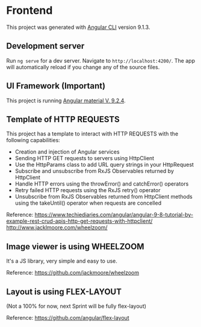 # Frontend

This project was generated with [Angular CLI](https://github.com/angular/angular-cli) version 9.1.3.

## Development server

Run `ng serve` for a dev server. Navigate to `http://localhost:4200/`. The app will automatically reload if you change any of the source files.

## UI Framework (Important)

This project is running  [Angular material V. 9.2.4](https://material.angular.io).

## Template of HTTP REQUESTS

This project has a template to interact with HTTP REQUESTS with the following capabilities:
 - Creation and injection of Angular services
 - Sending HTTP GET requests to servers using HttpClient
 - Use the HttpParams class to add URL query strings in your HttpRequest
 - Subscribe and unsubscribe from RxJS Observables returned by HttpClient
 - Handle HTTP errors using the throwError() and catchError() operators
 - Retry failed HTTP requests using the RxJS retry() operator
 - Unsubscribe from RxJS Observables returned from HttpClient methods using the takeUntil() operator when requests are concelled

Reference: 
https://www.techiediaries.com/angular/angular-9-8-tutorial-by-example-rest-crud-apis-http-get-requests-with-httpclient/
http://www.jacklmoore.com/wheelzoom/

## Image viewer is using WHEELZOOM

It's a JS library, very simple and easy to use. 

Reference:
https://github.com/jackmoore/wheelzoom

## Layout is using FLEX-LAYOUT

(Not a 100% for now, next Sprint will be fully flex-layout)

Reference:
https://github.com/angular/flex-layout

